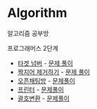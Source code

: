 # Algorithm
알고리즘 공부방

프로그래머스 2단계 
- [타겟 넘버](https://programmers.co.kr/learn/courses/30/lessons/43165) - [문제 풀이](https://github.com/parkjunoo/Algorithm/blob/master/programmers/level_2/%ED%83%80%EA%B2%9F%EB%84%98%EB%B2%84.js)
- [짝지어 제거하기](https://programmers.co.kr/learn/courses/30/lessons/12973) - [문제 풀이](https://github.com/parkjunoo/Algorithm/blob/master/programmers/level_2/%EC%A7%9D%EC%A7%80%EC%96%B4%EC%A0%9C%EA%B1%B0%ED%95%98%EA%B8%B0.js)
- [오픈채팅방](https://programmers.co.kr/learn/courses/30/lessons/42888) - [문제풀이](https://github.com/parkjunoo/Algorithm/blob/master/programmers/level_2/%EC%98%A4%ED%94%88%EC%B1%84%ED%8C%85%EB%B0%A9.js)
- [프린터](https://programmers.co.kr/learn/courses/30/lessons/42587) - [문제풀이](https://github.com/parkjunoo/Algorithm/blob/master/programmers/level_2/%ED%94%84%EB%A6%B0%ED%84%B0.js)
- [괄호변환](https://programmers.co.kr/learn/courses/30/lessons/60058) - [문제풀이](https://github.com/parkjunoo/Algorithm/blob/master/programmers/level_2/%EA%B4%84%ED%98%B8%EB%B3%80%ED%99%98.js)
